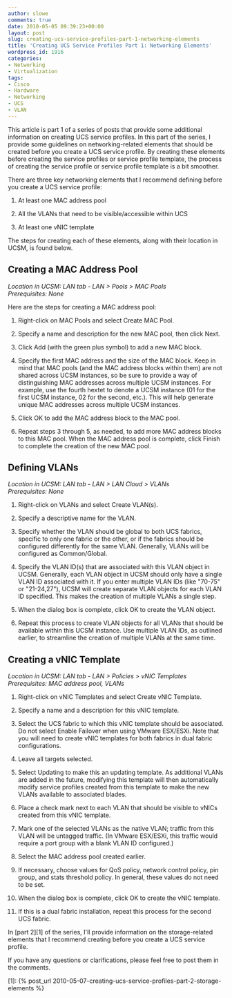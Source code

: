 ```yaml
---
author: slowe
comments: true
date: 2010-05-05 09:39:23+00:00
layout: post
slug: creating-ucs-service-profiles-part-1-networking-elements
title: 'Creating UCS Service Profiles Part 1: Networking Elements'
wordpress_id: 1916
categories:
- Networking
- Virtualization
tags:
- Cisco
- Hardware
- Networking
- UCS
- VLAN
---
```


This article is part 1 of a series of posts that provide some additional information on creating UCS service profiles. In this part of the series, I provide some guidelines on networking-related elements that should be created before you create a UCS service profile. By creating these elements before creating the service profiles or service profile template, the process of creating the service profile or service profile template is a bit smoother.

There are three key networking elements that I recommend defining before you create a UCS service profile:

1. At least one MAC address pool

2. All the VLANs that need to be visible/accessible within UCS

3. At least one vNIC template

The steps for creating each of these elements, along with their location in UCSM, is found below.

## Creating a MAC Address Pool

_Location in UCSM: LAN tab - LAN > Pools > MAC Pools_  
_Prerequisites: None_

Here are the steps for creating a MAC address pool:

1. Right-click on MAC Pools and select Create MAC Pool.

2. Specify a name and description for the new MAC pool, then click Next.

3. Click Add (with the green plus symbol) to add a new MAC block.

4. Specify the first MAC address and the size of the MAC block. Keep in mind that MAC pools (and the MAC address blocks within them) are not shared across UCSM instances, so be sure to provide a way of distinguishing MAC addresses across multiple UCSM instances. For example, use the fourth hextet to denote a UCSM instance (01 for the first UCSM instance, 02 for the second, etc.). This will help generate unique MAC addresses across multiple UCSM instances.

5. Click OK to add the MAC address block to the MAC pool.

6. Repeat steps 3 through 5, as needed, to add more MAC address blocks to this MAC pool. When the MAC address pool is complete, click Finish to complete the creation of the new MAC pool.

## Defining VLANs

_Location in UCSM: LAN tab - LAN > LAN Cloud > VLANs_  
_Prerequisites: None_

1. Right-click on VLANs and select Create VLAN(s).

2. Specify a descriptive name for the VLAN.

3. Specify whether the VLAN should be global to both UCS fabrics, specific to only one fabric or the other, or if the fabrics should be configured differently for the same VLAN. Generally, VLANs will be configured as Common/Global.

4. Specify the VLAN ID(s) that are associated with this VLAN object in UCSM. Generally, each VLAN object in UCSM should only have a single VLAN ID associated with it. If you enter multiple VLAN IDs (like "70-75" or "21-24,27"), UCSM will create separate VLAN objects for each VLAN ID specified. This makes the creation of multiple VLANs a single step.

5. When the dialog box is complete, click OK to create the VLAN object.

6. Repeat this process to create VLAN objects for all VLANs that should be available within this UCSM instance. Use multiple VLAN IDs, as outlined earlier, to streamline the creation of multiple VLANs at the same time.

## Creating a vNIC Template

_Location in UCSM: LAN tab - LAN > Policies > vNIC Templates_  
_Prerequisites: MAC address pool, VLANs_

1. Right-click on vNIC Templates and select Create vNIC Template.

2. Specify a name and a description for this vNIC template.

3. Select the UCS fabric to which this vNIC template should be associated. Do not select Enable Failover when using VMware ESX/ESXi. Note that you will need to create vNIC templates for both fabrics in dual fabric configurations.

4. Leave all targets selected.

5. Select Updating to make this an updating template. As additional VLANs are added in the future, modifying this template will then automatically modify service profiles created from this template to make the new VLANs available to associated blades.

6. Place a check mark next to each VLAN that should be visible to vNICs created from this vNIC template.

7. Mark one of the selected VLANs as the native VLAN; traffic from this VLAN will be untagged traffic. (In VMware ESX/ESXi, this traffic would require a port group with a blank VLAN ID configured.)

8. Select the MAC address pool created earlier.

9. If necessary, choose values for QoS policy, network control policy, pin group, and stats threshold policy. In general, these values do not need to be set.

10. When the dialog box is complete, click OK to create the vNIC template.

11. If this is a dual fabric installation, repeat this process for the second UCS fabric.

In [part 2][1] of the series, I'll provide information on the storage-related elements that I recommend creating before you create a UCS service profile.

If you have any questions or clarifications, please feel free to post them in the comments.

[1]: {% post_url 2010-05-07-creating-ucs-service-profiles-part-2-storage-elements %}
